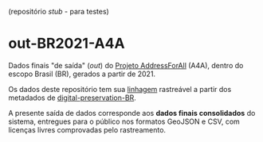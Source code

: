 (repositório *stub* - para testes)

# out-BR2021-A4A

Dados finais "de saída" (*out*) do [Projeto AddressForAll](https://github.com/AddressForAll/prj-AddressForAll) (A4A), dentro do escopo Brasil (BR), gerados a partir de 2021.

Os dados deste repositório tem sua [linhagem](https://en.wikipedia.org/wiki/Data_lineage) rastreável a partir dos metadados de [digital-preservation-BR](https://github.com/AddressForAll/digital-preservation-BR).

A presente saída de dados corresponde aos **dados finais consolidados** do sistema, entregues para o público nos formatos GeoJSON e CSV, com licenças livres comprovadas pelo rastreamento.
